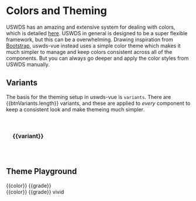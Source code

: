 # Colors and Theming

USWDS has an amazing and extensive system for dealing with colors, which is detailed [here](https://designsystem.digital.gov/design-tokens/color/overview/). USWDS in general is designed to be a super flexible framework, but this can be a overwhelming. Drawing inspiration from [Bootstrap](https://getbootstrap.com/), uswds-vue instead uses a simple color theme which makes it much simpler to manage and keep colors consistent across all of the components. But you can always go deeper and apply the color styles from USWDS manually.

## Variants

The basis for the theming setup in uswds-vue is `variants`. There are {{btnVariants.length}} variants, and these are applied to *every* component to keep a consistent look and make themeing much simpler.

<div class="mt-3 mb-3 usx-color-docs">
    <div v-for="(variant,index) in btnVariants" :key="index" class="usx-block" :class="[`bg-${variant}`, `text-${variant}`, `border-${variant}`]">
        {{variant}}
    </div>
</div>

## Theme Playground

<div class="mt-3 mb-3 usx-color-docs">  
    <div v-for="color in colors" :key="color">
        <div v-for="grade in grades" :key="grade">
            <div :class="`bg-${color}-${grade}`">
                {{color}} {{grade}}
            </div>                    
            <div :class="`bg-${color}-${grade}v`">
                {{color}} {{grade}} vivid
            </div>               
        </div>
    </div>
</div>


<script>
export default {
    data() {
        return {
            txtShort: 'Lorem ipsum dolor sit amet, consectetur...',
            txt: 'Lorem ipsum dolor sit amet, consectetur adipiscing elit, sed do eiusmod tempor incididunt ut labore et dolore magna aliqua. Ut enim ad minim veniam, quis nostrud exercitation ullamco laboris nisi ut aliquip ex ea commodo consequat. Duis aute irure dolor in reprehenderit in voluptate velit esse cillum dolore eu fugiat nulla pariatur. Excepteur sint occaecat cupidatat non proident, sunt in culpa qui officia deserunt mollit anim id est laborum.',
            isLoading: true,
            btnVariants: [
                'primary',
                'secondary',
                'info',
                'success',
                'danger',
                'warning',
                'light',
                'dark',
                'white',
                'black'
            ],
            grades: [5, 10, 20, 30, 40, 50, 60, 70, 80, 90],
            colors: [
                'blue',
                'blue-cool',
                'blue-warm',
                'cyan',
                'gold',
                'gray',
                'gray-cool',
                'gray-warm',
                'green',
                'green-cool',
                'green-warm',
                'indigo',
                'indigo-cool',
                'indigo-warm',
                'magenta',
                'mint',
                'mint-cool',
                'orange',
                'orange-warm',
                'red',
                'red-cool',
                'red-warm',
                'violet',
                'violet-warm',
                'yellow' 
            ]
        };
    }
}
</script>
<style lang="scss">
    
    @import "../../../src/styles/all-colors.scss";

    .usx-color-docs {
        .usx-block {
            width: 120px;
            height: 100px;
            font-size: 16px;
            font-weight: bold;
            text-align: center;
            line-height: 100px;
            display: inline-block;
            margin-right: 5px;
            margin-bottom: 5px;
        }
    }

</style>